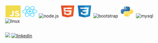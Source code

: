 <div style="display: inline_block"><br>
  <img alt="js" height="40" width="50" src="https://raw.githubusercontent.com/devicons/devicon/master/icons/javascript/javascript-plain.svg">
  <img alt="react" height="40" width="50" src="https://raw.githubusercontent.com/devicons/devicon/master/icons/react/react-original.svg">
  <img alt="node.js" height="40" width="50" src="https://cdn.jsdelivr.net/gh/devicons/devicon/icons/nodejs/nodejs-original.svg">
  <img alt="html" height="40" width="50" src="https://raw.githubusercontent.com/devicons/devicon/master/icons/html5/html5-original.svg">
  <img alt="css" height="40" width="50" src="https://raw.githubusercontent.com/devicons/devicon/master/icons/css3/css3-original.svg">
  <img alt="bootstrap" height="40" width="50" src="https://cdn.jsdelivr.net/gh/devicons/devicon/icons/bootstrap/bootstrap-original.svg">
  <img alt="python" height="40" width="50" src="https://raw.githubusercontent.com/devicons/devicon/master/icons/python/python-original.svg">
  <img alt="mysql" height="40" width="50" src="https://cdn.jsdelivr.net/gh/devicons/devicon/icons/mysql/mysql-original.svg">
  <img alt="linux" height="40" width="50" src="https://cdn.jsdelivr.net/gh/devicons/devicon/icons/linux/linux-original.svg">
</div>
  
##
 
  <a href="https://www.instagram.com/eduardorossetti7/" target="_blank"><img src="https://img.shields.io/badge/-Instagram-%23E4405F?style=for-the-badge&logo=instagram&logoColor=white"></a>
  <a href="https://www.linkedin.com/in/eduardo-rossetti/" target="_blank"><img alt="linkedin" src="https://img.shields.io/badge/LinkedIn-0077B5?style=for-the-badge&logo=linkedin&logoColor=white"></a>
</div>
